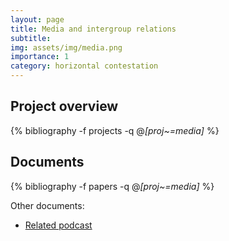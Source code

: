 ```yaml
---
layout: page
title: Media and intergroup relations
subtitle: 
img: assets/img/media.png
importance: 1
category: horizontal contestation
---
```


## Project overview

<div class="publications">

  {% bibliography -f projects -q @*[proj~=media]* %}

</div>

## Documents

<div class="publications">

  {% bibliography -f papers -q @*[proj~=media]* %}

</div>



Other documents: 
* [Related podcast](https://egap.org/resource/priority-theme-seminar-series-misinformation-and-irregular-migration-in-nigeria/) 
